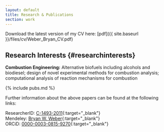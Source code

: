 ```yaml
---
layout: default
title: Research & Publications
section: work
---
```

Download the latest version of my CV here: [pdf]({{ site.baseurl }}/files/cv/Weber_Bryan_CV.pdf)

Research Interests {#researchinterests}
---------------------
**Combustion Engineering:** Alternative biofuels including alcohols and biodiesel;
design of novel experimental methods for combustion analysis;
computational analysis of reaction mechanisms for combustion

{% include pubs.md %}

<!--- **All content above is &copy; 2009-2013 Bryan W. Weber, unless otherwise noted in the document.** --->

Further information about the above papers can be found at the following links:

ResearcherID: [C-1493-2011](http://www.researcherid.com/rid/C-1493-2011){:target="_blank"}  
Mendeley: [Bryan W. Weber](http://www.mendeley.com/profiles/bryan-w-weber/){:target="_blank"}  
ORCiD: [0000-0003-0815-9270](http://orcid.org/0000-0003-0815-9270){:target="_blank"}
